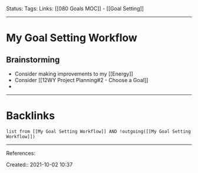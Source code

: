 Status: 
Tags: 
Links: [[080 Goals MOC]] - [[Goal Setting]]
___
# My Goal Setting Workflow
## Brainstorming
- Consider making improvements to my [[Energy]]
- Consider [[12WY Project Planning#2 - Choose a Goal]]
- 
___
# Backlinks
```dataview
list from [[My Goal Setting Workflow]] AND !outgoing([[My Goal Setting Workflow]])
```
___
References:

Created:: 2021-10-02 10:37
